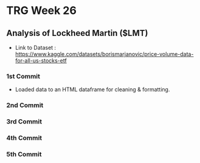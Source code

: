 # TRG Week 26

## Analysis of Lockheed Martin ($LMT)

- Link to Dataset : https://www.kaggle.com/datasets/borismarjanovic/price-volume-data-for-all-us-stocks-etf

### 1st Commit

- Loaded data to an HTML dataframe for cleaning & formatting.

### 2nd Commit

### 3rd Commit

### 4th Commit

### 5th Commit
